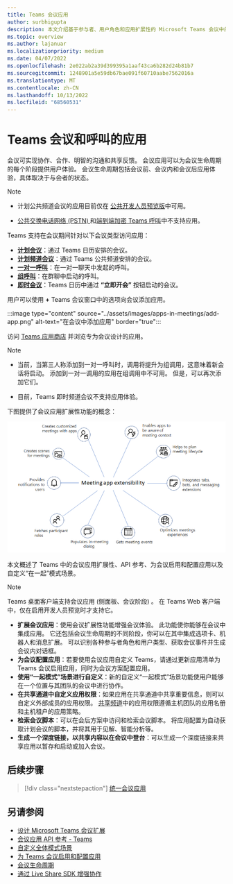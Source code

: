 ```yaml
---
title: Teams 会议应用
author: surbhigupta
description: 本文介绍基于参与者、用户角色和应用扩展性的 Microsoft Teams 会议中的应用工作原理。
ms.topic: overview
ms.author: lajanuar
ms.localizationpriority: medium
ms.date: 04/07/2022
ms.openlocfilehash: 2e022ab2a39d399395a1aaf43ca6b282d24b81b7
ms.sourcegitcommit: 1248901a5e59db67bae091f60710aabe7562016a
ms.translationtype: MT
ms.contentlocale: zh-CN
ms.lasthandoff: 10/13/2022
ms.locfileid: "68560531"
---
```

# <a name="apps-for-teams-meetings-and-calls"></a>Teams 会议和呼叫的应用

会议可实现协作、合作、明智的沟通和共享反馈。 会议应用可以为会议生命周期的每个阶段提供用户体验。 会议生命周期包括会议前、会议内和会议后应用体验，具体取决于与会者的状态。

> [!NOTE]
>
> * 计划公共频道会议的应用目前仅在 [公共开发人员预览版](../resources/dev-preview/developer-preview-intro.md)中可用。
>
> * [公共交换电话网络 (PSTN) ](/microsoftteams/cloud-voice-landing-page#public-switched-telephone-network-connectivity-options)和[端到端加密 Teams 呼叫](https://support.microsoft.com/office/use-end-to-end-encryption-for-teams-calls-1274b4d2-b5c5-4b24-a376-606fa6728a90)中不支持应用。

Teams 支持在会议期间针对以下会议类型访问应用：

* [**计划会议**](https://support.microsoft.com/office/schedule-a-meeting-in-teams-943507a9-8583-4c58-b5d2-8ec8265e04e5#ID0EFBD=Desktop)：通过 Teams 日历安排的会议。
* [**计划频道会议**](https://support.microsoft.com/office/schedule-a-meeting-in-teams-943507a9-8583-4c58-b5d2-8ec8265e04e5#ID0EFBD=Desktop)：通过 Teams 公共频道安排的会议。
* [**一对一呼叫**](https://support.microsoft.com/office/start-a-call-from-a-chat-in-teams-f5138c9d-df4c-43d8-9cf6-53400c1a7798)：在一对一聊天中发起的呼叫。
* [**组呼叫**](https://support.microsoft.com/office/start-a-call-from-a-chat-in-teams-f5138c9d-df4c-43d8-9cf6-53400c1a7798)：在群聊中启动的呼叫。
* [**即时会议**](https://support.microsoft.com/office/start-an-instant-meeting-in-teams-ff95e53f-8231-4739-87fa-00b9723f4ef5)：Teams 日历中通过 **“立即开会”** 按钮启动的会议。

用户可以使用 **+** Teams 会议窗口中的选项向会议添加应用。

:::image type="content" source="../assets/images/apps-in-meetings/add-app.png" alt-text="在会议中添加应用" border="true":::

访问 [Teams 应用商店](https://go.microsoft.com/fwlink/p/?LinkID=2183121) 并浏览专为会议设计的应用。

> [!NOTE]
>
> * 当前，当第三人称添加到一对一呼叫时，调用将提升为组调用，这意味着新会话将启动。 添加到一对一调用的应用在组调用中不可用。 但是，可以再次添加它们。
>
> * 目前，Teams 即时频道会议不支持应用体验。

下图提供了会议应用扩展性功能的概念：

![会议应用可扩展性](../assets/images/apps-in-meetings/meetingappextensibility.png)

本文概述了 Teams 中的会议应用扩展性、API 参考、为会议启用和配置应用以及自定义“在一起”模式场景。

> [!NOTE]
>
> Teams 桌面客户端支持会议应用 (侧面板、会议阶段) 。 在 Teams Web 客户端中，仅在启用开发人员预览时才支持它。

* **扩展会议应用**：使用会议扩展性功能增强会议体验。 此功能使你能够在会议中集成应用。 它还包括会议生命周期的不同阶段，你可以在其中集成选项卡、机器人和消息扩展。 可以识别各种参与者角色和用户类型、获取会议事件并生成会议内对话框。
* **为会议配置应用**：若要使用会议应用自定义 Teams，请通过更新应用清单为 Teams 会议启用应用，同时为会议方案配置应用。
* **使用“一起模式”场景进行自定义**：新的自定义“一起模式”场景功能使用户能够在一个位置与其团队的会议中进行协作。
* **在共享通道中自定义应用权限**：如果应用在共享通道中共享重要信息，则可以自定义外部成员的应用权限。 [共享频道](../concepts/build-and-test/Shared-channels.md)中的应用权限遵循主机团队的应用名册和主机租户的应用策略。
* **检索会议脚本**：可以在会后方案中访问和检索会议脚本。 将应用配置为自动获取计划会议的脚本，并将其用于见解、智能分析等。
* **生成一个深度链接，以共享内容以在会议中登台**：可以生成一个深度链接来共享应用以暂存和启动或加入会议。

## <a name="next-step"></a>后续步骤

> [!div class="nextstepaction"]
> [统一会议应用](meeting-app-extensibility.md)

## <a name="see-also"></a>另请参阅

* [设计 Microsoft Teams 会议扩展](~/apps-in-teams-meetings/design/designing-apps-in-meetings.md)
* [会议应用 API 参考 - Teams](~/apps-in-teams-meetings/api-references.md)
* [自定义全体模式场景](~/apps-in-teams-meetings/teams-together-mode.md)
* [为 Teams 会议启用和配置应用](~/apps-in-teams-meetings/enable-and-configure-your-app-for-teams-meetings.md)
* [会议生命周期](meeting-app-extensibility.md#meeting-lifecycle)
* [通过 Live Share SDK 增强协作](teams-live-share-overview.md)
